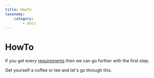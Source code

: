 ```yaml
---
title: HowTo
taxonomy:
    category:
        - docs
---
```


# HowTo

If you get every [requirements](https://guideline.pwoss.xyz/server/raspberry-pi/requirements) then we can go further with the first step.

Get yourself a coffee or tee and let's go through this.
